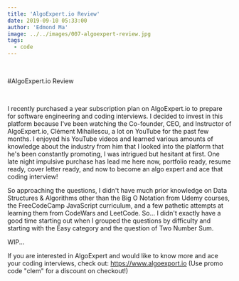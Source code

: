 ```yaml
---
title: 'AlgoExpert.io Review'
date: 2019-09-10 05:33:00
author: 'Edmond Ma'
image: ../../images/007-algoexpert-review.jpg
tags:
  - code
---
```


<br>

#AlgoExpert.io Review

<br>

I recently purchased a year subscription plan on AlgoExpert.io to prepare for software engineering and coding interviews. I decided to invest in this platform because I've been watching the Co-founder, CEO, and Instructor of AlgoExpert.io, Clément Mihailescu, a lot on YouTube for the past few months. I enjoyed his YouTube videos and learned various amounts of knowledge about the industry from him that I looked into the platform that he's been constantly promoting, I was intrigued but hesitant at first. One late night impulsive purchase has lead me here now, portfolio ready, resume ready, cover letter ready, and now to become an algo expert and ace that coding interview!

So approaching the questions, I didn't have much prior knowledge on Data Structures & Algorithms other than the Big O Notation from Udemy courses, the FreeCodeCamp JavaScript curriculum, and a few pathetic attempts at learning them from CodeWars and LeetCode. So... I didn't exactly have a good time starting out when I grouped the questions by difficulty and starting with the Easy category and the question of Two Number Sum.

WIP...

If you are interested in AlgoExpert and would like to know more and ace your coding interviews, check out: https://www.algoexport.io (Use promo code "clem" for a discount on checkout!)
